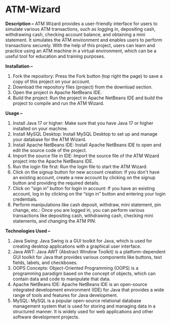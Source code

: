# ATM-Wizard
**Description –**
ATM Wizard provides a user-friendly interface for users to simulate various ATM transactions, such as logging in, depositing cash, withdrawing cash, checking account balance, and obtaining a mini statement. It simulates the ATM environment and enables users to perform transactions securely. With the help of this project, users can learn and practice using an ATM machine in a virtual environment, which can be a useful tool for education and training purposes.

**Installation –**
1.	Fork the repository: Press the Fork button (top right the page) to save a copy of this project on your account.
2.	Download the repository files (project) from the download section.
3.	Open the project in Apache NetBeans IDE.
4.	Build the project: Run the project in Apache NetBeans IDE and build the project to compile and run the ATM Wizard.

**Usage –**
1.	Install Java 17 or higher: Make sure that you have Java 17 or higher installed on your machine.
2.	Install MySQL Desktop: Install MySQL Desktop to set up and manage your database for the ATM Wizard.
3.	Install Apache NetBeans IDE: Install Apache NetBeans IDE to open and edit the source code of the project.
4.	Import the source file in IDE: Import the source file of the ATM Wizard project into the Apache NetBeans IDE.
5.	Run the login file first: Run the login file to start the ATM Wizard.
6.	Click on the signup button for new account creation: If you don't have an existing account, create a new account by clicking on the signup button and providing the required details.
7.	Click on “sign in” button for login in account: If you have an existing account, log in by clicking on the “sign in” button and entering your login credentials.
8.	Perform manipulations like cash deposit, withdraw, mini statement, pin change, etc.: Once you are logged in, you can perform various transactions like depositing cash, withdrawing cash, checking mini statements, and changing the ATM PIN.

**Technologies Used –**
1.	Java Swing: Java Swing is a GUI toolkit for Java, which is used for creating desktop applications with a graphical user interface.
2.	Java AWT: Java AWT (Abstract Window Toolkit) is a platform-dependent GUI toolkit for Java that provides various components like buttons, text fields, labels, and checkboxes.
3.	OOPS Concepts: Object-Oriented Programming (OOPS) is a programming paradigm based on the concept of objects, which can contain data and code to manipulate that data.
4.	Apache NetBeans IDE: Apache NetBeans IDE is an open-source integrated development environment (IDE) for Java that provides a wide range of tools and features for Java development.
5.	MySQL: MySQL is a popular open-source relational database management system that is used for storing and managing data in a structured manner. It is widely used for web applications and other software development projects.
